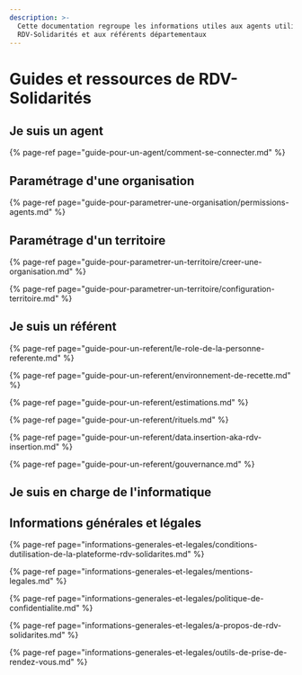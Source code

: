 ```yaml
---
description: >-
  Cette documentation regroupe les informations utiles aux agents utilisant
  RDV-Solidarités et aux référents départementaux
---
```


# Guides et ressources de RDV-Solidarités

## Je suis un agent <a id="je-suis-un-agent-instructeur"></a>

{% page-ref page="guide-pour-un-agent/comment-se-connecter.md" %}



## Paramétrage d'une organisation <a id="je-suis-un-agent-instructeur"></a>

{% page-ref page="guide-pour-parametrer-une-organisation/permissions-agents.md" %}

## Paramétrage d'un territoire <a id="je-suis-un-agent-instructeur"></a>

{% page-ref page="guide-pour-parametrer-un-territoire/creer-une-organisation.md" %}

{% page-ref page="guide-pour-parametrer-un-territoire/configuration-territoire.md" %}

## Je suis un référent <a id="je-suis-un-referent-departemental"></a>

{% page-ref page="guide-pour-un-referent/le-role-de-la-personne-referente.md" %}

{% page-ref page="guide-pour-un-referent/environnement-de-recette.md" %}

{% page-ref page="guide-pour-un-referent/estimations.md" %}

{% page-ref page="guide-pour-un-referent/rituels.md" %}

{% page-ref page="guide-pour-un-referent/data.insertion-aka-rdv-insertion.md" %}

{% page-ref page="guide-pour-un-referent/gouvernance.md" %}

## Je suis en charge de l'informatique <a id="je-suis-en-charge-de-linformatique"></a>

## Informations générales et légales <a id="informations-generales-et-legales"></a>

{% page-ref page="informations-generales-et-legales/conditions-dutilisation-de-la-plateforme-rdv-solidarites.md" %}

{% page-ref page="informations-generales-et-legales/mentions-legales.md" %}

{% page-ref page="informations-generales-et-legales/politique-de-confidentialite.md" %}

{% page-ref page="informations-generales-et-legales/a-propos-de-rdv-solidarites.md" %}

{% page-ref page="informations-generales-et-legales/outils-de-prise-de-rendez-vous.md" %}



